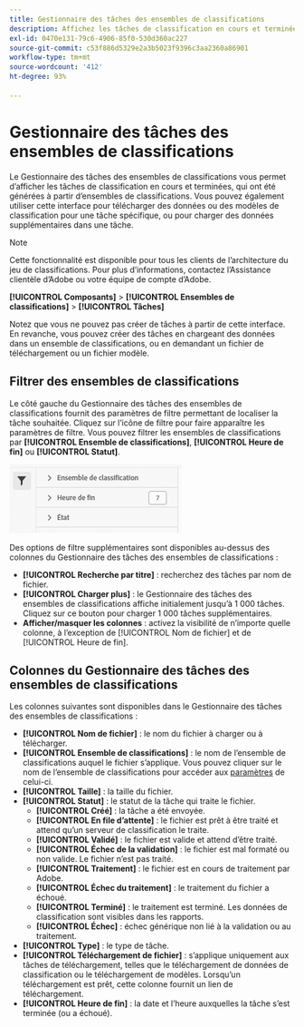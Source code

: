 ```yaml
---
title: Gestionnaire des tâches des ensembles de classifications
description: Affichez les tâches de classification en cours et terminées, générées par des ensembles de classifications.
exl-id: 0470e131-79c6-4906-85f0-530d360ac227
source-git-commit: c53f886d5329e2a3b5023f9396c3aa2360a86901
workflow-type: tm+mt
source-wordcount: '412'
ht-degree: 93%

---
```


# Gestionnaire des tâches des ensembles de classifications

Le Gestionnaire des tâches des ensembles de classifications vous permet d’afficher les tâches de classification en cours et terminées, qui ont été générées à partir d’ensembles de classifications. Vous pouvez également utiliser cette interface pour télécharger des données ou des modèles de classification pour une tâche spécifique, ou pour charger des données supplémentaires dans une tâche.

>[!NOTE]
>
>Cette fonctionnalité est disponible pour tous les clients de l’architecture du jeu de classifications. Pour plus d’informations, contactez l’Assistance clientèle d’Adobe ou votre équipe de compte d’Adobe.

**[!UICONTROL Composants]** > **[!UICONTROL Ensembles de classifications]** > **[!UICONTROL Tâches]**

Notez que vous ne pouvez pas créer de tâches à partir de cette interface. En revanche, vous pouvez créer des tâches en chargeant des données dans un ensemble de classifications, ou en demandant un fichier de téléchargement ou un fichier modèle.

## Filtrer des ensembles de classifications

Le côté gauche du Gestionnaire des tâches des ensembles de classifications fournit des paramètres de filtre permettant de localiser la tâche souhaitée. Cliquez sur l’icône de filtre pour faire apparaître les paramètres de filtre. Vous pouvez filtrer les ensembles de classifications par **[!UICONTROL Ensemble de classifications]**, **[!UICONTROL Heure de fin]** ou **[!UICONTROL Statut]**.

![Filtres de tâches des ensembles de classifications](../assets/classification-set-job-filters.png)

Des options de filtre supplémentaires sont disponibles au-dessus des colonnes du Gestionnaire des tâches des ensembles de classifications :

* **[!UICONTROL Recherche par titre]** : recherchez des tâches par nom de fichier.
* **[!UICONTROL Charger plus]** : le Gestionnaire des tâches des ensembles de classifications affiche initialement jusqu’à 1 000 tâches. Cliquez sur ce bouton pour charger 1 000 tâches supplémentaires.
* **Afficher/masquer les colonnes** : activez la visibilité de n’importe quelle colonne, à l’exception de [!UICONTROL Nom de fichier] et de [!UICONTROL Heure de fin].

## Colonnes du Gestionnaire des tâches des ensembles de classifications

Les colonnes suivantes sont disponibles dans le Gestionnaire des tâches des ensembles de classifications :

* **[!UICONTROL Nom de fichier]** : le nom du fichier à charger ou à télécharger.
* **[!UICONTROL Ensemble de classifications]** : le nom de l’ensemble de classifications auquel le fichier s’applique. Vous pouvez cliquer sur le nom de l’ensemble de classifications pour accéder aux [paramètres](settings.md) de celui-ci.
* **[!UICONTROL Taille]** : la taille du fichier.
* **[!UICONTROL Statut]** : le statut de la tâche qui traite le fichier.
   * **[!UICONTROL Créé]** : la tâche a été envoyée.
   * **[!UICONTROL En file d’attente]** : le fichier est prêt à être traité et attend qu’un serveur de classification le traite.
   * **[!UICONTROL Validé]** : le fichier est valide et attend d’être traité.
   * **[!UICONTROL Échec de la validation]** : le fichier est mal formaté ou non valide. Le fichier n’est pas traité.
   * **[!UICONTROL Traitement]** : le fichier est en cours de traitement par Adobe.
   * **[!UICONTROL Échec du traitement]** : le traitement du fichier a échoué.
   * **[!UICONTROL Terminé]** : le traitement est terminé. Les données de classification sont visibles dans les rapports.
   * **[!UICONTROL Échec]** : échec générique non lié à la validation ou au traitement.
* **[!UICONTROL Type]** : le type de tâche.
* **[!UICONTROL Téléchargement de fichier]** : s’applique uniquement aux tâches de téléchargement, telles que le téléchargement de données de classification ou le téléchargement de modèles. Lorsqu’un téléchargement est prêt, cette colonne fournit un lien de téléchargement.
* **[!UICONTROL Heure de fin]** : la date et l’heure auxquelles la tâche s’est terminée (ou a échoué).
